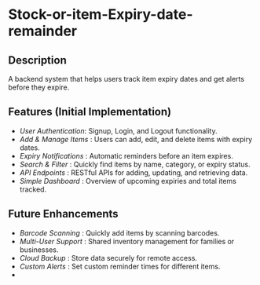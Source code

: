 # Stock-or-item-Expiry-date-remainder

## Description
A backend system that helps users track item expiry dates and get alerts before they expire. 

## Features (Initial Implementation)
- *User Authentication*: Signup, Login, and Logout functionality.
- *Add & Manage Items* : Users can add, edit, and delete items with expiry dates.
- *Expiry Notifications* : Automatic reminders before an item expires.
- *Search & Filter* :  Quickly find items by name, category, or expiry status.
- *API Endpoints* :  RESTful APIs for adding, updating, and retrieving data.
- *Simple Dashboard* : Overview of upcoming expiries and total items tracked.

## Future Enhancements
- *Barcode Scanning* : Quickly add items by scanning barcodes.
- *Multi-User Support* : Shared inventory management for families or businesses.
- *Cloud Backup* : Store data securely for remote access.
- *Custom Alerts* : Set custom reminder times for different items.
- 
